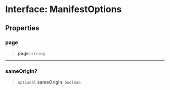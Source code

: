 # Interface: ManifestOptions

## Properties

### page

> **page**: `string`

***

### sameOrigin?

> `optional` **sameOrigin**: `boolean`
